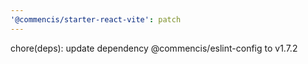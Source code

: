 ```yaml
---
'@commencis/starter-react-vite': patch
---
```


chore(deps): update dependency @commencis/eslint-config to v1.7.2
